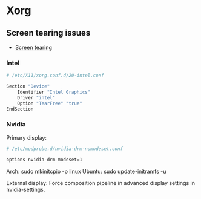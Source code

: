 # Xorg

## Screen tearing issues

* [Screen tearing](https://www.maketecheasier.com/get-rid-screen-tearing-linux/)

### Intel

```sh
# /etc/X11/xorg.conf.d/20-intel.conf

Section "Device"
    Identifier "Intel Graphics"
    Driver "intel"
    Option "TearFree" "true"
EndSection
```

### Nvidia

Primary display:

```sh
# /etc/modprobe.d/nvidia-drm-nomodeset.conf

options nvidia-drm modeset=1
```

Arch: sudo mkinitcpio -p linux
Ubuntu: sudo update-initramfs -u

External display: Force composition pipeline in advanced display settings in nvidia-settings.
